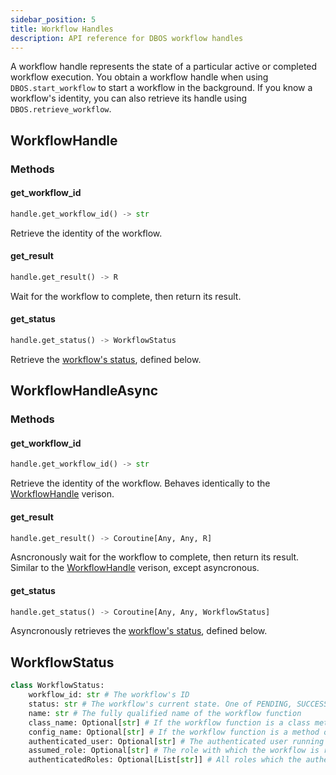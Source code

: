 ```yaml
---
sidebar_position: 5
title: Workflow Handles
description: API reference for DBOS workflow handles
---
```


A workflow handle represents the state of a particular active or completed workflow execution.
You obtain a workflow handle when using `DBOS.start_workflow` to start a workflow in the background.
If you know a workflow's identity, you can also retrieve its handle using `DBOS.retrieve_workflow`.

## WorkflowHandle

### Methods

#### get_workflow_id

```python
handle.get_workflow_id() -> str
```

Retrieve the identity of the workflow.

#### get_result

```python
handle.get_result() -> R
```

Wait for the workflow to complete, then return its result.

#### get_status

```python
handle.get_status() -> WorkflowStatus
```

Retrieve the [workflow's status](#workflowstatus), defined below.


## WorkflowHandleAsync

### Methods

#### get_workflow_id

```python
handle.get_workflow_id() -> str
```

Retrieve the identity of the workflow. Behaves identically to the [WorkflowHandle](#workflowhandle) verison.

#### get_result

```python
handle.get_result() -> Coroutine[Any, Any, R]
```

Asncronously wait for the workflow to complete, then return its result. Similar to the [WorkflowHandle](#workflowhandle) verison, except asyncronous.

#### get_status

```python
handle.get_status() -> Coroutine[Any, Any, WorkflowStatus]
```

Asyncronously retrieves the [workflow's status](#workflowstatus), defined below.

## WorkflowStatus

```python
class WorkflowStatus:
    workflow_id: str # The workflow's ID
    status: str # The workflow's current state. One of PENDING, SUCCESS, ERROR, RETRIES_EXCEEDED, or CANCELLED
    name: str # The fully qualified name of the workflow function
    class_name: Optional[str] # If the workflow function is a class method, the name of the class
    config_name: Optional[str] # If the workflow function is a method of a configured class, the name of the class configuration
    authenticated_user: Optional[str] # The authenticated user running the workflow
    assumed_role: Optional[str] # The role with which the workflow is run
    authenticatedRoles: Optional[List[str]] # All roles which the authenticated user could assume
```
